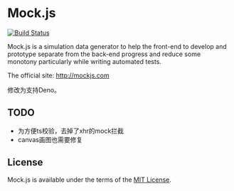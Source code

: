 # Mock.js

<!-- 模拟请求 & 模拟数据 -->

[![Build Status](https://travis-ci.org/nuysoft/Mock.svg?branch=refactoring)](https://travis-ci.org/nuysoft/Mock)

<!-- [![Coverage Status](https://coveralls.io/repos/nuysoft/Mock/badge.png?branch=refactoring)](https://coveralls.io/r/nuysoft/Mock?branch=refactoring)
[![NPM version](https://badge.fury.io/js/mockjs.svg)](http://badge.fury.io/js/mockjs)
[![Bower version](https://badge.fury.io/bo/mockjs.svg)](http://badge.fury.io/bo/mockjs)
[![Dependency Status](https://gemnasium.com/nuysoft/Mock.svg)](https://gemnasium.com/nuysoft/Mock)
[![spm package](http://spmjs.io/badge/mockjs)](http://spmjs.io/package/mockjs) -->

Mock.js is a simulation data generator to help the front-end to develop and
prototype separate from the back-end progress and reduce some monotony
particularly while writing automated tests.

The official site: <http://mockjs.com>

修改为支持Deno。

## TODO 

- 为方便ts校验，去掉了xhr的mock拦截
- canvas画图也需要修复

## License

Mock.js is available under the terms of the [MIT License](./LICENSE).
